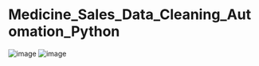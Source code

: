 # Medicine_Sales_Data_Cleaning_Automation_Python
![image](https://github.com/AmbalikaDasgupta/Medicine_Sales_Data_Cleaning_Automation_Python/assets/113545532/36d90945-5560-4765-a731-fbcf965ca6cd)
![image](https://github.com/AmbalikaDasgupta/Medicine_Sales_Data_Cleaning_Automation_Python/assets/113545532/2b906176-3d46-4118-9ff7-96b2230444af)

